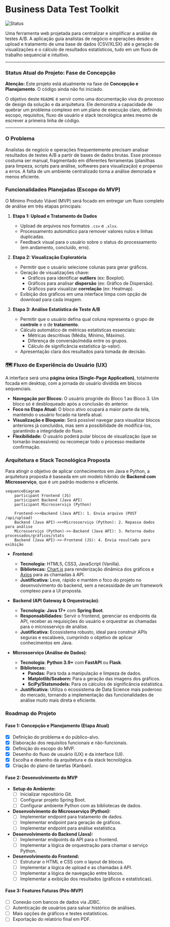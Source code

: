 # Business Data Test Toolkit

![Status](https://img.shields.io/badge/Status-Em%20Concepção-blue)

Uma ferramenta web projetada para centralizar e simplificar a análise de testes A/B. A aplicação guia analistas de negócio e operações desde o upload e tratamento de uma base de dados (CSV/XLSX) até a geração de visualizações e o cálculo de resultados estatísticos, tudo em um fluxo de trabalho sequencial e intuitivo.

---

### Status Atual do Projeto: Fase de Concepção

**Atenção:** Este projeto está atualmente na fase de **Concepção e Planejamento**. O código ainda não foi iniciado.

O objetivo deste `README` é servir como uma documentação viva do processo de design da solução e da arquitetura. Ele demonstra a capacidade de quebrar um problema complexo em um plano de execução claro, definindo escopo, requisitos, fluxo de usuário e stack tecnológica antes mesmo de escrever a primeira linha de código.

---

### O Problema

Analistas de negócio e operações frequentemente precisam analisar resultados de testes A/B a partir de bases de dados brutas. Esse processo costuma ser manual, fragmentado em diferentes ferramentas (planilhas para limpeza, scripts para análise, softwares para visualização) e propenso a erros. A falta de um ambiente centralizado torna a análise demorada e menos eficiente.

### Funcionalidades Planejadas (Escopo do MVP)

O Mínimo Produto Viável (MVP) será focado em entregar um fluxo completo de análise em três etapas principais:

1.  **Etapa 1: Upload e Tratamento de Dados**
    * Upload de arquivos nos formatos `.csv` e `.xlsx`.
    * Processamento automático para remover valores nulos e linhas duplicadas.
    * Feedback visual para o usuário sobre o status do processamento (em andamento, concluído, erro).

2.  **Etapa 2: Visualização Exploratória**
    * Permitir que o usuário selecione colunas para gerar gráficos.
    * Geração de visualizações chave:
        * Gráficos para identificar **outliers** (ex: Boxplot).
        * Gráficos para analisar **dispersão** (ex: Gráfico de Dispersão).
        * Gráficos para visualizar **correlação** (ex: Heatmap).
    * Exibição dos gráficos em uma interface limpa com opção de download para cada imagem.

3.  **Etapa 3: Análise Estatística de Teste A/B**
    * Permitir que o usuário defina qual coluna representa o grupo de **controle** e o de **tratamento**.
    * Cálculo automático de métricas estatísticas essenciais:
        * Métricas descritivas (Média, Mínimo, Máximo).
        * Diferença de conversão/média entre os grupos.
        * Cálculo de significância estatística (p-valor).
    * Apresentação clara dos resultados para tomada de decisão.

### 🗺️ Fluxo de Experiência do Usuário (UX)

A interface será uma **página única (Single-Page Application)**, totalmente focada em desktop, com a jornada do usuário dividida em blocos sequenciais.

* **Navegação por Blocos:** O usuário progride do Bloco 1 ao Bloco 3. Um bloco só é desbloqueado após a conclusão do anterior.
* **Foco na Etapa Atual:** O bloco ativo ocupará a maior parte da tela, mantendo o usuário focado na tarefa atual.
* **Visualização e Bloqueio:** Será possível navegar para visualizar blocos anteriores já concluídos, mas sem a possibilidade de modificá-los, garantindo a integridade do fluxo.
* **Flexibilidade:** O usuário poderá pular blocos de visualização (que se tornarão inacessíveis) ou recomeçar todo o processo mediante confirmação.

### Arquitetura e Stack Tecnológica Proposta

Para atingir o objetivo de aplicar conhecimentos em Java e Python, a arquitetura proposta é baseada em um modelo híbrido de **Backend com Microsserviço**, que é um padrão moderno e eficiente.

```mermaid
sequenceDiagram
    participant Frontend (JS)
    participant Backend (Java API)
    participant Microsserviço (Python)

    Frontend->>+Backend (Java API): 1. Envia arquivo (POST /api/upload)
    Backend (Java API)->>+Microsserviço (Python): 2. Repassa dados para análise
    Microsserviço (Python)->>-Backend (Java API): 3. Retorna dados processados/gráficos/stats
    Backend (Java API)->>-Frontend (JS): 4. Envia resultado para exibição
```

* **Frontend**:
    * **Tecnologia:** HTML5, CSS3, JavaScript (Vanilla).
    * **Bibliotecas:** [Chart.js](https://www.chartjs.org/) para renderização dinâmica dos gráficos e [Axios](https://axios-http.com/) para as chamadas à API.
    * **Justificativa:** Leve, rápido e mantém o foco do projeto no desenvolvimento do backend, sem a necessidade de um framework complexo para a UI proposta.

* **Backend (API Gateway & Orquestração)**:
    * **Tecnologia:** **Java 17+** com **Spring Boot**.
    * **Responsabilidades:** Servir o frontend, gerenciar os endpoints da API, receber as requisições do usuário e orquestrar as chamadas para o microsserviço de análise.
    * **Justificativa:** Ecossistema robusto, ideal para construir APIs seguras e escaláveis, cumprindo o objetivo de aplicar conhecimentos em Java.

* **Microsserviço (Análise de Dados)**:
    * **Tecnologia:** **Python 3.9+** com **FastAPI** ou **Flask**.
    * **Bibliotecas:**
        * **Pandas:** Para toda a manipulação e limpeza de dados.
        * **Matplotlib/Seaborn:** Para a geração das imagens dos gráficos.
        * **SciPy/Statsmodels:** Para os cálculos de significância estatística.
    * **Justificativa:** Utiliza o ecossistema de Data Science mais poderoso do mercado, tornando a implementação das funcionalidades de análise muito mais direta e eficiente.

### Roadmap do Projeto

#### Fase 1: Concepção e Planejamento (Etapa Atual)
- [x] Definição do problema e do público-alvo.
- [x] Elaboração dos requisitos funcionais e não-funcionais.
- [x] Definição do escopo do MVP.
- [x] Desenho do fluxo de usuário (UX) e da interface (UI).
- [x] Escolha e desenho da arquitetura e da stack tecnológica.
- [x] Criação do plano de tarefas (Kanban).

#### Fase 2: Desenvolvimento do MVP
- **Setup do Ambiente:**
    - [ ] Inicializar repositório Git.
    - [ ] Configurar projeto Spring Boot.
    * [ ] Configurar ambiente Python com as bibliotecas de dados.
- **Desenvolvimento do Microsserviço (Python):**
    * [ ] Implementar endpoint para tratamento de dados.
    * [ ] Implementar endpoint para geração de gráficos.
    * [ ] Implementar endpoint para análise estatística.
- **Desenvolvimento do Backend (Java):**
    - [ ] Implementar endpoints da API para o frontend.
    - [ ] Implementar a lógica de orquestração para chamar o serviço Python.
- **Desenvolvimento do Frontend:**
    - [ ] Estruturar o HTML e CSS com o layout de blocos.
    - [ ] Implementar a lógica de upload e as chamadas à API.
    - [ ] Implementar a lógica de navegação entre blocos.
    - [ ] Implementar a exibição dos resultados (gráficos e estatísticas).

#### Fase 3: Features Futuras (Pós-MVP)
- [ ] Conexão com bancos de dados via JDBC.
- [ ] Autenticação de usuários para salvar histórico de análises.
- [ ] Mais opções de gráficos e testes estatísticos.
- [ ] Exportação do relatório final em PDF.
